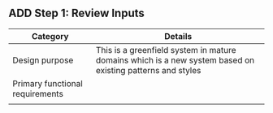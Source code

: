 ## ADD Step 1: Review Inputs



| Category                        | Details                                                      |
| ------------------------------- | ------------------------------------------------------------ |
| Design purpose                  | This is a greenfield system in mature domains which is a new system based on existing patterns and styles |
| Primary functional requirements |                                                              |
|                                 |                                                              |